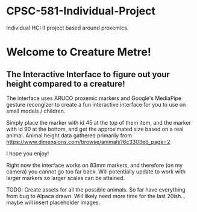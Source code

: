# CPSC-581-Individual-Project
Individual HCI II project based around proxemics.

# Welcome to Creature Metre! 
## The Interactive Interface to figure out your height compared to a creature!
The interface uses ARUCO proxemic markers and Google's MediaPipe gesture recongizer to create a fun interactive interface for you to use on small models / children.

Simply place the marker with id 45 at the top of them item, and the marker with id 90 at the bottom, and get the approximated size based on a real animal. Animal height data gathered primarily from https://www.dimensions.com/browse/animals?6c3303e6_page=2

I hope you enjoy!

Right now the interface works on 83mm markers, and therefore (on my camera) you cannot go too far back. Will potentially update to work with larger markers so larger scales can be attained. 

TODO: Create assets for all the possible animals. So far have everything from bug to Alpaca drawn. Will likely need more time for the last 20ish... maybe will insert placeholder images.
